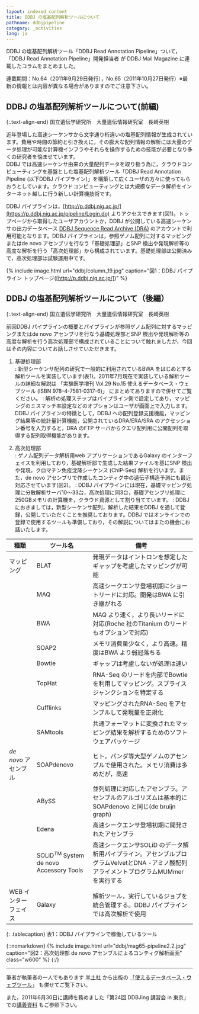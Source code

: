 ```yaml
---
layout: indexed_content
title: DDBJ の塩基配列解析ツールについて
pathname: ddbjpipeline
category: _activities
lang: ja
---
```


DDBJ の塩基配列解析ツール「DDBJ Read Annotation Pipeline」ついて，「DDBJ Read Annotation Pipeline」開発担当者 が DDBJ Mail Magazine に連載したコラムをまとめました。

連載期間：No.64（2011年9月29日発行），No.65（2011年10月27日発行）※最新の情報とは内容が異なる場合がありますのでご注意下さい。

## DDBJ の塩基配列解析ツールについて(前編)

{:.text-align-end}
国立遺伝学研究所　大量遺伝情報研究室　長崎英樹

近年登場した高速シーケンサから文字通り桁違いの塩基配列情報が生成されています。費用や時間の節約と引き換えに，その膨大な配列情報の解析には大量のデータ処理が可能な計算機インフラやそれらを操作するための技能が必要となり多くの研究者を悩ませています。  
DDBJ では高速シーケンサ由来の大量配列データを取り扱う為に，クラウドコンピューティングを基盤とした塩基配列解析ツール「DDBJ Read Annotation Pipeline (以下DDBJ パイプライン)」を構築して広くユーザの方々に使ってもらおうとしています。クラウドコンピューティングとは大規模なデータ解析をインターネット越しに行う新しい計算機技術です。

DDBJ パイプラインは，[http://p.ddbj.nig.ac.jp/](https://p.ddbj.nig.ac.jp/pipeline/Login.do) <span></span>よりアクセスできます(図1)。トップページから取得したユーザアカウントか，DDBJ が公開している高速シーケンサの出力データベース [DDBJ
Sequence Read Archive (DRA)](/dra/index.html) のアカウントで利用可能となります。DDBJ パイプラインは，参照ゲノム配列に対するマッピングまたはde novo アセンブリを行なう「基礎処理部」とSNP 検出や発現解析等の高度な解析を行う「高次処理部」から構成されています。基礎処理部は公開済みで，高次処理部は試験運用中です。

{% include image.html url="ddbj/column_19.jpg" caption="図1：DDBJ パイプライン トップページ([http://p.ddbj.nig.ac.jp/])" %}

## DDBJ の塩基配列解析ツールについて（後編）

{:.text-align-end}
国立遺伝学研究所　大量遺伝情報研究室　長崎英樹

前回DDBJ パイプラインの概要とパイプラインが参照ゲノム配列に対するマッピングまたはde novo アセンブリを行なう基礎処理部とSNP 検出や発現解析等の高度な解析を行う高次処理部で構成されていることについて触れましたが，今回はその内容についてお話しさせていただきます。

1. 基礎処理部  
: 新型シーケンサ配列の研究で一般的に利用されているBWA をはじめとする解析ツールを実装しています(表1)。2011年7月現在で実装している解析ツールの詳細な解説は 「実験医学増刊 Vol.29 No.15 使えるデータベース・ウェブツール (ISBN 978-4-7581-0317-6)」 にまとめてありますので併せてご覧ください。
: 解析の処理ステップはパイプライン側で設定してあり，マッピングのミスマッチ率設定などのオプションはユーザが画面上で入力します。DDBJ パイプラインの特徴として，DDBJ への配列登録支援機能，マッピング結果等の統計量計算機能，公開されているDRA/ERA/SRA のアクセッション番号を入力すると，DRA のFTP サーバからクエリ配列用に公開配列を取得する配列取得機能があります。

2. 高次処理部  
: ゲノム配列データ解析用web アプリケーションであるGalaxy のインターフェイスを利用しており，基礎解析部で生成した結果ファイルを基にSNP 検出や発現，クロマチン免疫沈降シーケンス (ChIP-Seq) 解析を行います。また，de novo アセンブリで作成したコンティグ中の遺伝子構造予測にも最近対応させています(図2)。
: DDBJ パイプラインには現在，基礎マッピング処理に分散解析サーバ10～33台，高次処理に同3台，基礎アセンブリ処理に250GBメモリの計算機を，クラウド資源として割り当てています。
: DDBJ におきましては，新型シーケンサ配列，解析した結果をDDBJ を通して登録，公開していただくことを推奨しております。DDBJ ではオンラインでの登録で使用するツールも準備しており，その解説についてはまたの機会にお話いたします。

| 種類              | ツール名                                              | 備考                                                                              |
| --------------- | ------------------------------------------------- | ------------------------------------------------------------------------------- |
| マッピング           | BLAT                                              | 発現データはイントロンを想定したギャップを考慮したマッピングが可能                                               |
|                 | MAQ                                               | 高速シークエンサ登場初期にショートリードに対応。開発はBWA に引き継がれる                                          |
|                 | BWA                                               | MAQ より速く，より長いリードに対応(Roche 社のTitanium のリードもオプションで対応)                             |
|                 | SOAP2                                             | メモリ消費量少なく，より高速。精度はBWA より弱冠落ちる                                                   |
|                 | Bowtie                                            | ギャップは考慮しないが処理は速い                                                                |
|                 | TopHat                                            | RNA-Seq のリードを内部でBowtie を利用してマッピング。スプライスジャンクションを特定する                             |
|                 | Cufflinks                                         | マッピングされたRNA-Seq をアセンブルして発現量を正規化                                                 |
|                 | SAMtools                                          | 共通フォーマットに変換されたマッピング結果を解析するためのソフトウェアパッケージ                                        |
| *de novo* アセンブル | SOAPdenovo                                        | ヒト，パンダ等大型ゲノムのアセンブルで使用された。メモリ消費は多めだが，高速                                          |
|                 | ABySS                                             | 並列処理に対応したアセンブラ。アセンブルのアルゴリズムは基本的にSOAPdenovo と同じ(de bruijn graph)                 |
|                 | Edena                                             | 高速シークエンサ登場初期に開発されたアセンブラ                                                         |
|                 | SOLiD<sup>TM</sup> System de novo Accessory Tools | 高速シークエンサSOLiD のデータ解析用パイプライン。アセンブルプログラムVelvetとDNA -アミノ酸配列アライメントプログラムMUMmer を実行する |
| WEB インターフェイス    | Galaxy                                            | 解析ツール，実行しているジョブを統合管理する。DDBJ パイプラインでは高次解析で使用                                     |

{: .tablecaption}
表1：DDBJ パイプラインで稼働しているツール

{::nomarkdown}
{% include image.html url="ddbj/mag65-pipeline2.2.jpg" caption="図2：高次処理部 de novo アセンブルによるコンティグ解析画面" class="w600" %}
{:/}

-----

筆者が執筆者の一人でもあります [羊土社](https://www.yodosha.co.jp/index.html) から出版の [「使えるデータベース・ウェブツール](https://www.yodosha.co.jp/jikkenigaku/book/9784758103176/index.html)」 も併せてご覧下さい。

また，2011年6月30日に講師を務めました「第24回 DDBJing 講習会 in 東京」での[講義資料](/ddbjing-archives.html) もご参照下さい。
